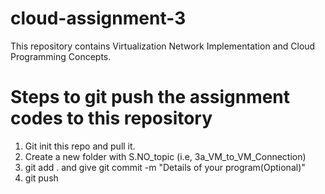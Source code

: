 # cloud-assignment-3
This repository contains Virtualization Network Implementation and Cloud Programming Concepts.

# Steps to git push the assignment codes to this repository

1. Git init this repo and pull it.
2. Create a new folder with S.NO_topic (i.e, 3a_VM_to_VM_Connection)
3. git add . and give git commit -m "Details of your program(Optional)"
4. git push
